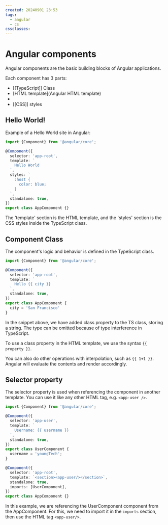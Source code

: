 ```yaml
---
created: 20240901 23:53
tags:
  - angular
  - cs
cssclasses:
---
```


# Angular components

Angular components are the basic building blocks of Angular applications.

Each component has 3 parts:
- [[TypeScript]] Class
- [HTML template](Angular HTML template)
- 
- [[CSS]] styles

## Hello World!

Example of a Hello World site in Angular:

```ts
import {Component} from '@angular/core';

@Component({
  selector: 'app-root',
  template: `
    Hello World
  `,
  styles: `
    :host {
      color: blue;
    }
  `,
  standalone: true,
})
export class AppComponent {}
```

The 'template' section is the HTML template, and the 'styles' section is the CSS styles inside the TypeScript class.

## Component Class
The component's logic and behavior is defined in the TypeScript class.

```ts
import {Component} from '@angular/core';

@Component({
  selector: 'app-root',
  template: `
    Hello {{ city }}
  `,
  standalone: true,
})
export class AppComponent {
  city = 'San Francisco'
}

```

In the snippet above, we have added class property to the TS class, storing a string. The type can be omitted because of type interference in TypeScript.

To use a class property in the HTML template, we use the syntax `{{ property }}`. 

You can also do other operations with interpolation, such as `{{ 1+1 }}`. Angular will evaluate the contents and render accordingly.

## Selector property
The selector property is used when referencing the component in another template. You can use it like any other HTML tag, e.g.
`<app-user />`.

```ts
import {Component} from '@angular/core';

@Component({
  selector: 'app-user',
  template: `
    Username: {{ username }}
  `,
  standalone: true,
})
export class UserComponent {
  username = 'youngTech';
}

@Component({
  selector: 'app-root',
  template: `<section><app-user/></section>`,
  standalone: true,
  imports: [UserComponent],
})
export class AppComponent {}

```

In this example, we are referencing the UserComponent component from the AppComponent. For this, we need to import it in the `imports` section, then use the HTML tag `<app-user/>`.

